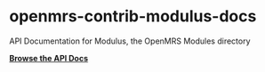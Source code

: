 openmrs-contrib-modulus-docs
============================

API Documentation for Modulus, the OpenMRS Modules directory

**[Browse the API Docs](https://openmrs.github.io/openmrs-contrib-modulus/)**
